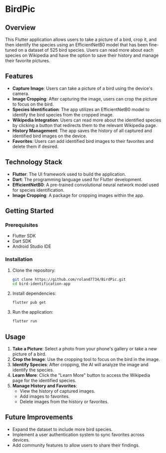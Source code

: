 # BirdPic

## Overview

This Flutter application allows users to take a picture of a bird, crop it, and then identify the species using an EfficientNetB0 model that has been fine-tuned on a dataset of 525 bird species. Users can read more about each species on Wikipedia and have the option to save their history and manage their favorite pictures.

## Features

- **Capture Image**: Users can take a picture of a bird using the device's camera.
- **Image Cropping**: After capturing the image, users can crop the picture to focus on the bird.
- **Species Identification**: The app utilizes an EfficientNetB0 model to identify the bird species from the cropped image.
- **Wikipedia Integration**: Users can read more about the identified species by clicking a button that redirects them to the relevant Wikipedia page.
- **History Management**: The app saves the history of all captured and identified bird images on the device.
- **Favorites**: Users can add identified bird images to their favorites and delete them if desired.

## Technology Stack

- **Flutter**: The UI framework used to build the application.
- **Dart**: The programming language used for Flutter development.
- **EfficientNetB0**: A pre-trained convolutional neural network model used for species identification.
- **Image Cropping**: A package for cropping images within the app.

## Getting Started

### Prerequisites

- Flutter SDK
- Dart SDK
- Android Studio IDE

### Installation

1. Clone the repository:
   ```bash
   git clone https://github.com/roland7734/BirdPic.git
   cd bird-identification-app
   
2. Install dependencies:
	```bash
	flutter pub get

3. Run the application:
	```bash
	flutter run

## Usage

1. **Take a Picture**: Select a photo from your phone's gallery or take a new picture of a bird.
2. **Crop the Image**: Use the cropping tool to focus on the bird in the image.
3. **Identify Species**: After cropping, the AI will analyze the image and identify the species.
4. **Learn More**: Click the "Learn More" button to access the Wikipedia page for the identified species.
5. **Manage History and Favorites**:
   - View the history of captured images.
   - Add images to favorites.
   - Delete images from the history or favorites.

## Future Improvements

- Expand the dataset to include more bird species.
- Implement a user authentication system to sync favorites across devices.
- Add community features to allow users to share their findings.
